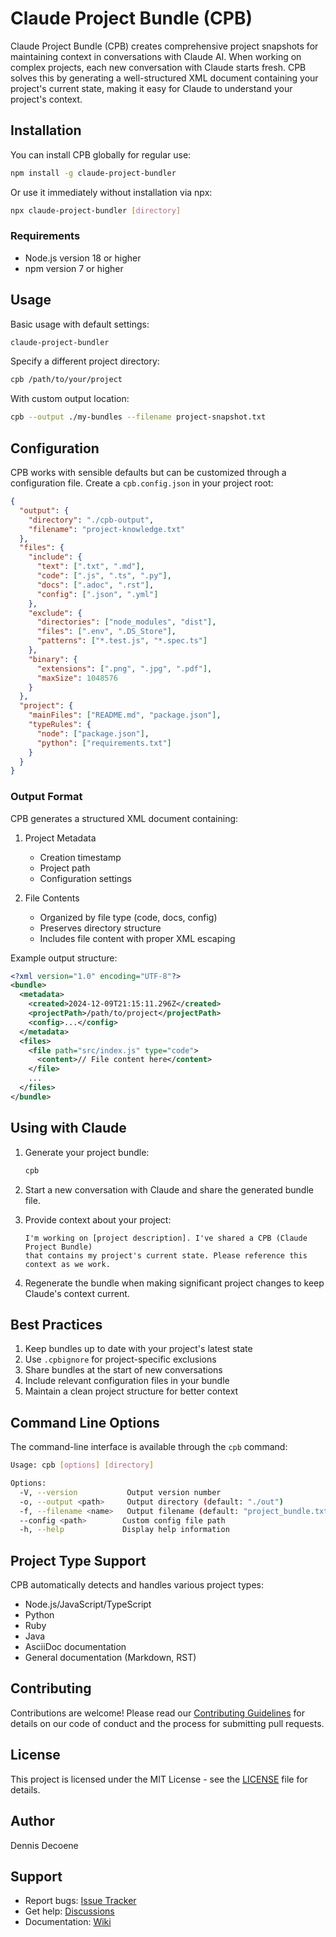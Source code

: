 # Claude Project Bundle (CPB)

Claude Project Bundle (CPB) creates comprehensive project snapshots for maintaining context in conversations with Claude AI. When working on complex projects, each new conversation with Claude starts fresh. CPB solves this by generating a well-structured XML document containing your project's current state, making it easy for Claude to understand your project's context.

## Installation

You can install CPB globally for regular use:

```bash
npm install -g claude-project-bundler
```

Or use it immediately without installation via npx:

```bash
npx claude-project-bundler [directory]
```

### Requirements

- Node.js version 18 or higher
- npm version 7 or higher

## Usage

Basic usage with default settings:

```bash
claude-project-bundler
```

Specify a different project directory:

```bash
cpb /path/to/your/project
```

With custom output location:

```bash
cpb --output ./my-bundles --filename project-snapshot.txt
```

## Configuration

CPB works with sensible defaults but can be customized through a configuration file. Create a `cpb.config.json` in your project root:

```json
{
  "output": {
    "directory": "./cpb-output",
    "filename": "project-knowledge.txt"
  },
  "files": {
    "include": {
      "text": [".txt", ".md"],
      "code": [".js", ".ts", ".py"],
      "docs": [".adoc", ".rst"],
      "config": [".json", ".yml"]
    },
    "exclude": {
      "directories": ["node_modules", "dist"],
      "files": [".env", ".DS_Store"],
      "patterns": ["*.test.js", "*.spec.ts"]
    },
    "binary": {
      "extensions": [".png", ".jpg", ".pdf"],
      "maxSize": 1048576
    }
  },
  "project": {
    "mainFiles": ["README.md", "package.json"],
    "typeRules": {
      "node": ["package.json"],
      "python": ["requirements.txt"]
    }
  }
}
```

### Output Format

CPB generates a structured XML document containing:

1. Project Metadata
   - Creation timestamp
   - Project path
   - Configuration settings

2. File Contents
   - Organized by file type (code, docs, config)
   - Preserves directory structure
   - Includes file content with proper XML escaping

Example output structure:

```xml
<?xml version="1.0" encoding="UTF-8"?>
<bundle>
  <metadata>
    <created>2024-12-09T21:15:11.296Z</created>
    <projectPath>/path/to/project</projectPath>
    <config>...</config>
  </metadata>
  <files>
    <file path="src/index.js" type="code">
      <content>// File content here</content>
    </file>
    ...
  </files>
</bundle>
```

## Using with Claude

1. Generate your project bundle:
   ```bash
   cpb
   ```

2. Start a new conversation with Claude and share the generated bundle file.

3. Provide context about your project:
   ```
   I'm working on [project description]. I've shared a CPB (Claude Project Bundle) 
   that contains my project's current state. Please reference this context as we work.
   ```

4. Regenerate the bundle when making significant project changes to keep Claude's context current.

## Best Practices

1. Keep bundles up to date with your project's latest state
2. Use `.cpbignore` for project-specific exclusions
3. Share bundles at the start of new conversations
4. Include relevant configuration files in your bundle
5. Maintain a clean project structure for better context

## Command Line Options

The command-line interface is available through the `cpb` command:

```bash
Usage: cpb [options] [directory]

Options:
  -V, --version           Output version number
  -o, --output <path>     Output directory (default: "./out")
  -f, --filename <name>   Output filename (default: "project_bundle.txt")
  --config <path>        Custom config file path
  -h, --help             Display help information
```

## Project Type Support

CPB automatically detects and handles various project types:

- Node.js/JavaScript/TypeScript
- Python
- Ruby
- Java
- AsciiDoc documentation
- General documentation (Markdown, RST)

## Contributing

Contributions are welcome! Please read our [Contributing Guidelines](https://github.com/DDecoene/claude-project-bundler/blob/main/CONTRIBUTING.md) for details on our code of conduct and the process for submitting pull requests.

## License

This project is licensed under the MIT License - see the [LICENSE](https://github.com/DDecoene/claude-project-bundler/blob/main/LICENSE) file for details.

## Author

Dennis Decoene

## Support

- Report bugs: [Issue Tracker](https://github.com/ddecoene/claude-project-bundler/issues)
- Get help: [Discussions](https://github.com/ddecoene/claude-project-bundler/discussions)
- Documentation: [Wiki](https://github.com/ddecoene/claude-project-bundler/wiki)